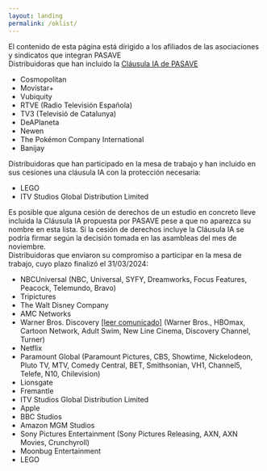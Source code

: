 ```yaml
---
layout: landing
permalink: /oklist/
---
```



<div class="bg-red-500 px-4 py-4 mb-8 text-white text-center font-bold rounded-lg">El contenido de esta página está dirigido a los afiliados de las asociaciones y sindicatos que integran PASAVE</div>

<div class="bg-green-200 p-4">

<div class="text-xl pb-4">Distribuidoras que han incluido la <a href="/clausula" class="font-medium text-blue-600 dark:text-blue-500 hover:underline">Cláusula IA de PASAVE</a></div>
<ul class="list-disc list-inside">
	<li class="font-bold">Cosmopolitan</li>
	<li class="font-bold">Movistar+</li>
	<li class="font-bold">Vubiquity</li>
	<li class="font-bold">RTVE (Radio Televisión Española)</li>
	<li class="font-bold">TV3 (Televisió de Catalunya)</li>
	<li class="font-bold">DeAPlaneta</li>
	<li class="font-bold">Newen</li>
	<li class="font-bold">The Pokémon Company International</li>
	<li class="font-bold">Banijay</li>
</ul>


<div class="text-xl pb-4 pt-8">Distribuidoras que han participado en la mesa de trabajo y han incluido en sus cesiones una cláusula IA con la protección necesaria:</div>
<ul class="list-disc list-inside">
	<li class="font-bold">LEGO</li>
	<li class="font-bold">ITV Studios Global Distribution Limited</li>
</ul>


<div class="pt-8 italic">Es posible que alguna cesión de derechos de un estudio en concreto <span class="font-medium">lleve incluida la Cláusula IA propuesta por PASAVE</span> pese a que no aparezca su nombre en esta lista. Si la cesión de derechos incluye la Cláusula IA se podría firmar según la decisión tomada en las asambleas del mes de noviembre.</div>

</div>

<div class="text-gray-300 text-xl pb-4 pt-8">Distribuidoras que enviaron su compromiso a participar en la mesa de trabajo, cuyo plazo finalizó el 31/03/2024:</div>
<ul class="text-gray-300 list-disc list-inside">
	<li><span class="font-bold">NBCUniversal</span> (NBC, Universal, SYFY, Dreamworks, Focus Features, Peacock, Telemundo, Bravo)</li>
	<li class="font-bold">Tripictures</li>
	<li class="font-bold">The Walt Disney Company</li>
	<li class="font-bold">AMC Networks</li>
	<li><span class="font-bold">Warner Bros. Discovery</span> <a href="/assets/files/comunicados/wb.pdf">[leer comunicado]</a> (Warner Bros., HBOmax, Cartoon Network, Adult Swim, New Line Cinema, Discovery Channel, Turner)</li>
	<li class="font-bold">Netflix</li>
	<li><span class="font-bold">Paramount Global</span> (Paramount Pictures, CBS, Showtime, Nickelodeon, Pluto TV, MTV, Comedy Central, BET, Smithsonian, VH1, Channel5, Telefe, N10, Chilevision)</li>
	<li class="font-bold">Lionsgate</li>
	<li class="font-bold">Fremantle</li>
	<li class="font-bold">ITV Studios Global Distribution Limited</li>
	<li class="font-bold">Apple</li>
	<li class="font-bold">BBC Studios</li>
	<li class="font-bold">Amazon MGM Studios</li>
	<li class="font-bold">Sony Pictures Entertainment (Sony Pictures Releasing, AXN, AXN Movies, Crunchyroll)</li>
	<li class="font-bold">Moonbug Entertainment</li>
	<li class="font-bold">LEGO</li>
</ul>



